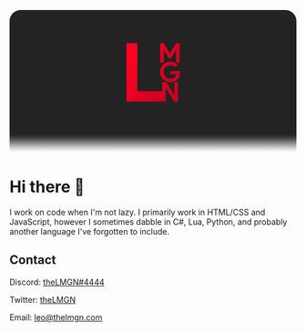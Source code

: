 ![](https://raw.githubusercontent.com/theLMGN/theLMGN/master/theLMGN%207.5%20(current)/Banners%20%26%20Wallpapers/header.png)

# Hi there 👋
I work on code when I'm not lazy. I primarily work in HTML/CSS and JavaScript, however I sometimes dabble in C#, Lua, Python, and probably another language I've forgotten to include.

## Contact

Discord: [theLMGN#4444](https://discordapp.com/users/158311402677731328)

Twitter: [theLMGN](https://twitter.com/thelmgn)

Email: [leo@thelmgn.com](mailto:leo@thelmgn.com)
